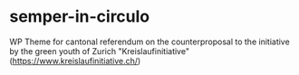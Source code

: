 # semper-in-circulo
 WP Theme for cantonal referendum on the counterproposal to the initiative by the green youth of Zurich "Kreislaufinitiative" (https://www.kreislaufinitiative.ch/)
